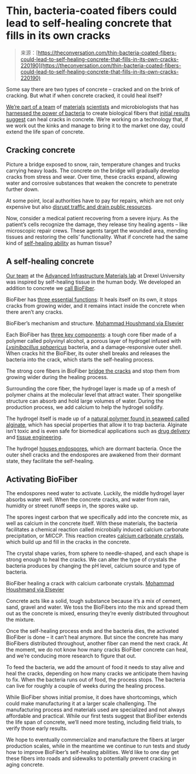 <!--yml
category: 未分类
date: 2024-05-29 12:46:50
-->

# Thin, bacteria-coated fibers could lead to self-healing concrete that fills in its own cracks

> 来源：[https://theconversation.com/thin-bacteria-coated-fibers-could-lead-to-self-healing-concrete-that-fills-in-its-own-cracks-220190](https://theconversation.com/thin-bacteria-coated-fibers-could-lead-to-self-healing-concrete-that-fills-in-its-own-cracks-220190)

Some say there are two types of concrete – cracked and on the brink of cracking. But what if when concrete cracked, it could heal itself?

[We’re part of a team](https://research.coe.drexel.edu/caee/aim/) of [materials](https://scholar.google.com/citations?user=Tn72mFcAAAAJ&hl=en) [scientists](https://scholar.google.com/citations?user=AtY08c4AAAAJ&hl=en) and microbiologists that has [harnessed the power of bacteria](https://theconversation.com/calcium-munching-bacteria-could-be-a-secret-weapon-against-road-salt-eating-away-at-concrete-roads-and-bridges-113970) to create biological fibers that [initial results suggest](https://doi.org/10.1016/j.conbuildmat.2023.133765) can heal cracks in concrete. We’re working on a technology that, if we work out the kinks and manage to bring it to the market one day, could extend the life span of concrete.

## Cracking concrete

Picture a bridge exposed to snow, rain, temperature changes and trucks carrying heavy loads. The concrete on the bridge will gradually develop cracks from stress and wear. Over time, these cracks expand, allowing water and corrosive substances that weaken the concrete to penetrate further down.

At some point, local authorities have to pay for repairs, which are not only expensive but also [disrupt traffic and drain public resources](https://artbabridgereport.org/reports/2022-ARTBA-Bridge-Report.pdf).

Now, consider a medical patient recovering from a severe injury. As the patient’s cells recognize the damage, they release tiny healing agents – like microscopic repair crews. These agents target the wounded area, mending tissues and restoring the cells’ functionality. What if concrete had the same kind of [self-healing ability](https://doi.org/10.1038/nmat1934) as human tissue?

## A self-healing concrete

[Our team](https://research.coe.drexel.edu/caee/aim/people/) at the [Advanced Infrastructure Materials lab](https://research.coe.drexel.edu/caee/aim/) at Drexel University was inspired by self-healing tissue in the human body. We developed an addition to concrete we [call BioFiber](https://doi.org/10.1016/j.conbuildmat.2023.133765).

BioFiber has [three essential functions](https://doi.org/10.1016/j.conbuildmat.2023.133765): It heals itself on its own, it stops cracks from growing wider, and it remains intact inside the concrete when there aren’t any cracks.

BioFiber’s mechanism and structure. [Mohammad Houshmand via Elsevier](https://www.sciencedirect.com/science/article/abs/pii/S0950061823034839?via%3Dihub)

Each BioFiber has [three key components](https://doi.org/10.1016/j.conbuildmat.2023.133765): a tough core fiber made of a polymer called polyvinyl alcohol, a porous layer of hydrogel infused with *[Lysinibacillus sphaericus](https://www.sciencedirect.com/topics/immunology-and-microbiology/lysinibacillus-sphaericus)* bacteria, and a damage-responsive outer shell. When cracks hit the BioFiber, its outer shell breaks and releases the bacteria into the crack, which starts the self-healing process.

The strong core fibers in BioFiber [bridge the cracks](https://doi.org/10.1016/j.conbuildmat.2023.133765) and stop them from growing wider during the healing process.

Surrounding the core fiber, the hydrogel layer is made up of a mesh of polymer chains at the molecular level that attract water. Their spongelike structure can absorb and hold large volumes of water. During the production process, we add calcium to help the hydrogel solidify.

The hydrogel itself is made up of a [natural polymer found in seaweed called alginate](https://www.sciencedirect.com/topics/biochemistry-genetics-and-molecular-biology/alginate), which has special properties that allow it to trap bacteria. Alginate isn’t toxic and is even safe for biomedical applications such as [drug delivery](https://doi.org/10.1155/2020/8886095) and [tissue engineering](https://doi.org/10.3390/md21030189).

The hydrogel [houses endospores](https://www.ncbi.nlm.nih.gov/books/NBK556071), which are dormant bacteria. Once the outer shell cracks and the endospores are awakened from their dormant state, they facilitate the self-healing.

## Activating BioFiber

The endospores need water to activate. Luckily, the middle hydrogel layer absorbs water well. When the concrete cracks, and water from rain, humidity or street runoff seeps in, the spores wake up.

The spores ingest carbon that we specifically add into the concrete mix, as well as calcium in the concrete itself. With these materials, the bacteria facilitates a chemical reaction called microbially induced calcium carbonate precipitation, or MICCP. This reaction creates [calcium carbonate crystals](https://doi.org/10.1016/j.dibe.2024.100351), which build up and fill in the cracks in the concrete.

The crystal shape varies, from sphere to needle-shaped, and each shape is strong enough to heal the cracks. We can alter the type of crystals the bacteria produces by changing the pH level, calcium source and type of bacteria.

BioFiber healing a crack with calcium carbonate crystals. [Mohammad Houshmand via Elsevier](https://www.sciencedirect.com/science/article/pii/S2666165924000322?via%3Dihub)

Concrete acts like a solid, tough substance because it’s a mix of cement, sand, gravel and water. We toss the BioFibers into the mix and spread them out as the concrete is mixed, ensuring they’re evenly distributed throughout the mixture.

Once the self-healing process ends and the bacteria dies, the activated BioFiber is done – it can’t heal anymore. But since the concrete has many BioFibers distributed throughout, another fiber can mend the next crack. At the moment, we do not know how many cracks BioFiber concrete can heal, and we’re conducing more research to figure that out.

To feed the bacteria, we add the amount of food it needs to stay alive and heal the cracks, depending on how many cracks we anticipate them having to fix. When the bacteria runs out of food, the process stops. The bacteria can live for roughly a couple of weeks during the healing process.

While BioFiber shows initial promise, it does have shortcomings, which could make manufacturing it at a larger scale challenging. The manufacturing process and materials used are specialized and not always affordable and practical. While our first tests suggest that BioFiber extends the life span of concrete, we’ll need more testing, including field trials, to verify those early results.

We hope to eventually commercialize and manufacture the fibers at larger production scales, while in the meantime we continue to run tests and study how to improve BioFiber’s self-healing abilities. We’d like to one day get these fibers into roads and sidewalks to potentially prevent cracking in aging concrete.